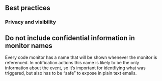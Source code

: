 ## Best practices

### Privacy and visibility
## Do not include confidential information in monitor names

Every code monitor has a name that will be shown whenever the monitor is referenced. In notification actions this name is likely to be the only information about the event, so it’s important for identfiying what was triggered, but also has to be “safe” to expose in plain text emails.
